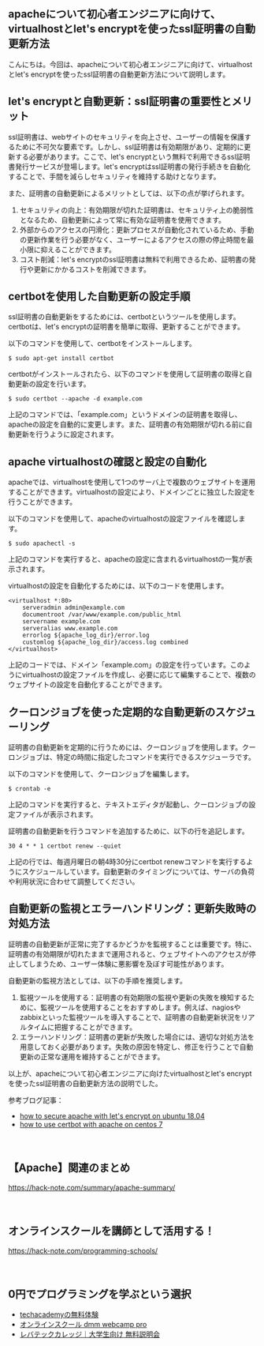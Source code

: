 <!--
title: 【apache】virtualhostとlet's encryptを使ったssl証明書の自動更新方法
tags: apache,virtualhost,aws,lightsail,let's_encrypt,ssl
id: 
private: false
-->

## apacheについて初心者エンジニアに向けて、virtualhostとlet's encryptを使ったssl証明書の自動更新方法

こんにちは。今回は、apacheについて初心者エンジニアに向けて、virtualhostとlet's encryptを使ったssl証明書の自動更新方法について説明します。

## let's encryptと自動更新：ssl証明書の重要性とメリット

ssl証明書は、webサイトのセキュリティを向上させ、ユーザーの情報を保護するために不可欠な要素です。しかし、ssl証明書は有効期限があり、定期的に更新する必要があります。ここで、let's encryptという無料で利用できるssl証明書発行サービスが登場します。let's encryptはssl証明書の発行手続きを自動化することで、手間を減らしセキュリティを維持する助けとなります。

また、証明書の自動更新によるメリットとしては、以下の点が挙げられます。

1. セキュリティの向上：有効期限が切れた証明書は、セキュリティ上の脆弱性となるため、自動更新によって常に有効な証明書を使用できます。
2. 外部からのアクセスの円滑化：更新プロセスが自動化されているため、手動の更新作業を行う必要がなく、ユーザーによるアクセスの際の停止時間を最小限に抑えることができます。
3. コスト削減：let's encryptのssl証明書は無料で利用できるため、証明書の発行や更新にかかるコストを削減できます。

## certbotを使用した自動更新の設定手順

ssl証明書の自動更新をするためには、certbotというツールを使用します。certbotは、let's encryptの証明書を簡単に取得、更新することができます。

以下のコマンドを使用して、certbotをインストールします。

```
$ sudo apt-get install certbot
```

certbotがインストールされたら、以下のコマンドを使用して証明書の取得と自動更新の設定を行います。

```
$ sudo certbot --apache -d example.com
```

上記のコマンドでは、「example.com」というドメインの証明書を取得し、apacheの設定を自動的に変更します。また、証明書の有効期限が切れる前に自動更新を行うように設定されます。

## apache virtualhostの確認と設定の自動化

apacheでは、virtualhostを使用して1つのサーバ上で複数のウェブサイトを運用することができます。virtualhostの設定により、ドメインごとに独立した設定を行うことができます。

以下のコマンドを使用して、apacheのvirtualhostの設定ファイルを確認します。

```
$ sudo apachectl -s
```

上記のコマンドを実行すると、apacheの設定に含まれるvirtualhostの一覧が表示されます。

virtualhostの設定を自動化するためには、以下のコードを使用します。

```
<virtualhost *:80>
    serveradmin admin@example.com
    documentroot /var/www/example.com/public_html
    servername example.com
    serveralias www.example.com
    errorlog ${apache_log_dir}/error.log
    customlog ${apache_log_dir}/access.log combined
</virtualhost>
```

上記のコードでは、ドメイン「example.com」の設定を行っています。このようにvirtualhostの設定ファイルを作成し、必要に応じて編集することで、複数のウェブサイトの設定を自動化することができます。

## クーロンジョブを使った定期的な自動更新のスケジューリング

証明書の自動更新を定期的に行うためには、クーロンジョブを使用します。クーロンジョブは、特定の時間に指定したコマンドを実行できるスケジューラです。

以下のコマンドを使用して、クーロンジョブを編集します。

```
$ crontab -e
```

上記のコマンドを実行すると、テキストエディタが起動し、クーロンジョブの設定ファイルが表示されます。

証明書の自動更新を行うコマンドを追加するために、以下の行を追記します。

```
30 4 * * 1 certbot renew --quiet
```

上記の行では、毎週月曜日の朝4時30分にcertbot renewコマンドを実行するようにスケジュールしています。自動更新のタイミングについては、サーバの負荷や利用状況に合わせて調整してください。

## 自動更新の監視とエラーハンドリング：更新失敗時の対処方法

証明書の自動更新が正常に完了するかどうかを監視することは重要です。特に、証明書の有効期限が切れたままで運用されると、ウェブサイトへのアクセスが停止してしまうため、ユーザー体験に悪影響を及ぼす可能性があります。

自動更新の監視方法としては、以下の手順を推奨します。

1. 監視ツールを使用する：証明書の有効期限の監視や更新の失敗を検知するために、監視ツールを使用することをおすすめします。例えば、nagiosやzabbixといった監視ツールを導入することで、証明書の自動更新状況をリアルタイムに把握することができます。
2. エラーハンドリング：証明書の更新が失敗した場合には、適切な対処方法を用意しておく必要があります。失敗の原因を特定し、修正を行うことで自動更新の正常な運用を維持することができます。

以上が、apacheについて初心者エンジニアに向けたvirtualhostとlet's encryptを使ったssl証明書の自動更新方法の説明でした。

参考ブログ記事：
- [how to secure apache with let's encrypt on ubuntu 18.04](https://www.digitalocean.com/community/tutorials/how-to-secure-apache-with-let-s-encrypt-on-ubuntu-18-04)
- [how to use certbot with apache on centos 7](https://www.digitalocean.com/community/tutorials/how-to-use-certbot-with-apache-on-centos-7)

　

## 【Apache】関連のまとめ
https://hack-note.com/summary/apache-summary/

　

## オンラインスクールを講師として活用する！
https://hack-note.com/programming-schools/

　

## 0円でプログラミングを学ぶという選択
- [techacademyの無料体験](//af.moshimo.com/af/c/click?a_id=2612475&amp;p_id=1555&amp;pc_id=2816&amp;pl_id=22706&amp;url=https%3a%2f%2ftechacademy.jp%2fhtmlcss-trial%3futm_source%3dmoshimo%26utm_medium%3daffiliate%26utm_campaign%3dtextad)
- [オンラインスクール dmm webcamp pro](//af.moshimo.com/af/c/click?a_id=2612482&amp;p_id=1363&amp;pc_id=2297&amp;pl_id=39999&amp;guid=on)
- [レバテックカレッジ｜大学生向け 無料説明会](//af.moshimo.com/af/c/click?a_id=4071793&p_id=3198&pc_id=7488&pl_id=41848)

